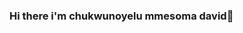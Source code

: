 ### Hi there i'm chukwunoyelu mmesoma david👋

<!--
**Chukwunoyelummesomadavid/chukwunoyelummesomadavid** is a ✨ _special_ ✨ repository because its `README.md` (this file) appears on your GitHub profile.

Here are some ideas to get you started:

- 🔭 I’m currently working on solidity(ethereum smart contracts)
- 🌱 I’m currently learning solidity(ethereum smart contract)
- 👯 I’m looking to collaborate on facebook
- 🤔 I’m looking for help with scripting
- 💬 Ask me about any tech related stuff
- 📫 How to reach me: https://web.facebook.com/profile.php?id=100073167223696
- 😄 Pronouns: He/His.
- ⚡ Fun fact: i love coding, playing video games and hanging out with the family
-->

